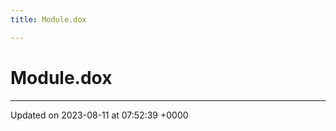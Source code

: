 ```yaml
---
title: Module.dox

---
```


# Module.dox








-------------------------------

Updated on 2023-08-11 at 07:52:39 +0000
